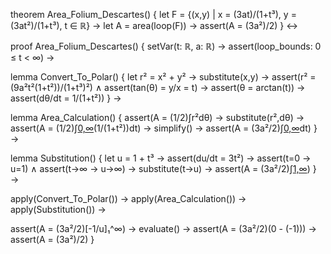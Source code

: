 theorem Area_Folium_Descartes() {
  let F = {(x,y) | x = (3at)/(1+t³), y = (3at²)/(1+t³), t ∈ ℝ} →
  let A = area(loop(F)) →
  assert(A = (3a²)/2)
} ↔

proof Area_Folium_Descartes() {
  setVar(t: ℝ, a: ℝ) →
  assert(loop_bounds: 0 ≤ t < ∞) →

  lemma Convert_To_Polar() {
    let r² = x² + y² →
    substitute(x,y) →
    assert(r² = (9a²t²(1+t²))/(1+t³)²) ∧
    assert(tan(θ) = y/x = t) →
    assert(θ = arctan(t)) →
    assert(dθ/dt = 1/(1+t²))
  } →

  lemma Area_Calculation() {
    assert(A = (1/2)∫r²dθ) →
    substitute(r²,dθ) →
    assert(A = (1/2)∫[0,∞]((9a²t²(1+t²))/(1+t³)²)(1/(1+t²))dt) →
    simplify() →
    assert(A = (3a²/2)∫[0,∞](3t²/(1+t³)²)dt)
  } →

  lemma Substitution() {
    let u = 1 + t³ →
    assert(du/dt = 3t²) →
    assert(t=0 → u=1) ∧
    assert(t→∞ → u→∞) →
    substitute(t→u) →
    assert(A = (3a²/2)∫[1,∞](du/u²))
  } →

  apply(Convert_To_Polar()) →
  apply(Area_Calculation()) →
  apply(Substitution()) →
  
  assert(A = (3a²/2)[-1/u]₁^∞) →
  evaluate() →
  assert(A = (3a²/2)(0 - (-1))) →
  assert(A = (3a²)/2)
}